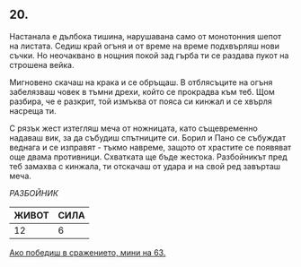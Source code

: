 ## 20.

Настанала е дълбока тишина, нарушавана само от монотонния
шепот на листата. Седиш край огъня и от време на време подхвърляш
нови съчки. Но неочаквано в нощния покой зад гърба ти се раздава
пукот на строшена вейка.

Мигновено скачаш на крака и се обръщаш. В отблясъците на огъня
забелязваш човек в тъмни дрехи, който се прокрадва към теб. Щом
разбира, че е разкрит, той измъква от пояса си кинжал и се хвърля
насреща ти.

С рязък жест изтегляш меча от ножницата, като същевременно
надаваш вик, за да събудиш спътниците си. Борил и Пано се събуждат
веднага и се изправят - тъкмо навреме, защото от храстите се
появяват още двама противници. Схватката ще бъде жестока.
Разбойникът пред теб замахва с кинжала, ти отскачаш от удара и на
свой ред завърташ меча.

_РАЗБОЙНИК_

ЖИВОТ | СИЛА
--- | ---
12 | 6

[Ако победиш в сражението, мини на 63.](./63)
